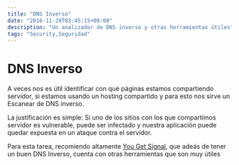 ```yaml
---
title: "DNS Inverso"
date: "2016-11-29T03:45:15+00:00"
description: "Un analizador de DNS inverso y otras herramientas útiles"
tags: "Security,Seguridad"
---
```

# DNS Inverso

A veces nos es útil identificar con qué páginas estamos compartiendo servidor, si estamos usando un hosting compartido y para esto nos sirve un Escanear de DNS inverso.

La justificación es simple: Si uno de los sitios con los que compartimos servidor es vulnerable, puede ser infectado y nuestra aplicación puede quedar expuesta en un ataque contra el servidor.

Para esta tarea, recomiendo altamente [You Get Signal](http://www.yougetsignal.com/), que adeás de tener un buen DNS Inverso, cuenta con otras herramientas que son muy útiles


